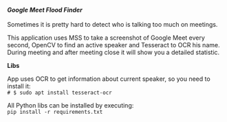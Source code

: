 **_Google Meet Flood Finder_**\
<br/>
Sometimes it is pretty hard to detect who is talking too much on meetings.
<br/>

This application uses MSS to take a screenshot of Google Meet every second,
OpenCV to find an active speaker and Tesseract to OCR his name.
<br/>
During meeting and after meeting close it will show you a detailed statistic.
<br/>

**Libs**
<br/>

App uses OCR to get information about current speaker, so you need to install it:
<br/>
`# $ sudo apt install tesseract-ocr`
<br/>

All Python libs can be installed by executing:
<br/>
`pip install -r requirements.txt`